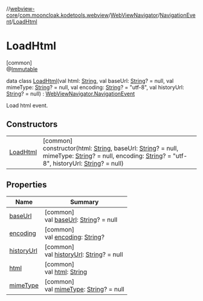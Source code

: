 //[webview-core](../../../../../index.md)/[com.mooncloak.kodetools.webview](../../../index.md)/[WebViewNavigator](../../index.md)/[NavigationEvent](../index.md)/[LoadHtml](index.md)

# LoadHtml

[common]\
@[Immutable](https://developer.android.com/reference/kotlin/androidx/compose/runtime/Immutable.html)

data class [LoadHtml](index.md)(val html: [String](https://kotlinlang.org/api/latest/jvm/stdlib/kotlin/-string/index.html), val baseUrl: [String](https://kotlinlang.org/api/latest/jvm/stdlib/kotlin/-string/index.html)? = null, val mimeType: [String](https://kotlinlang.org/api/latest/jvm/stdlib/kotlin/-string/index.html)? = null, val encoding: [String](https://kotlinlang.org/api/latest/jvm/stdlib/kotlin/-string/index.html)? = &quot;utf-8&quot;, val historyUrl: [String](https://kotlinlang.org/api/latest/jvm/stdlib/kotlin/-string/index.html)? = null) : [WebViewNavigator.NavigationEvent](../index.md)

Load html event.

## Constructors

| | |
|---|---|
| [LoadHtml](-load-html.md) | [common]<br>constructor(html: [String](https://kotlinlang.org/api/latest/jvm/stdlib/kotlin/-string/index.html), baseUrl: [String](https://kotlinlang.org/api/latest/jvm/stdlib/kotlin/-string/index.html)? = null, mimeType: [String](https://kotlinlang.org/api/latest/jvm/stdlib/kotlin/-string/index.html)? = null, encoding: [String](https://kotlinlang.org/api/latest/jvm/stdlib/kotlin/-string/index.html)? = &quot;utf-8&quot;, historyUrl: [String](https://kotlinlang.org/api/latest/jvm/stdlib/kotlin/-string/index.html)? = null) |

## Properties

| Name | Summary |
|---|---|
| [baseUrl](base-url.md) | [common]<br>val [baseUrl](base-url.md): [String](https://kotlinlang.org/api/latest/jvm/stdlib/kotlin/-string/index.html)? = null |
| [encoding](encoding.md) | [common]<br>val [encoding](encoding.md): [String](https://kotlinlang.org/api/latest/jvm/stdlib/kotlin/-string/index.html)? |
| [historyUrl](history-url.md) | [common]<br>val [historyUrl](history-url.md): [String](https://kotlinlang.org/api/latest/jvm/stdlib/kotlin/-string/index.html)? = null |
| [html](html.md) | [common]<br>val [html](html.md): [String](https://kotlinlang.org/api/latest/jvm/stdlib/kotlin/-string/index.html) |
| [mimeType](mime-type.md) | [common]<br>val [mimeType](mime-type.md): [String](https://kotlinlang.org/api/latest/jvm/stdlib/kotlin/-string/index.html)? = null |
